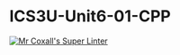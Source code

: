 # ICS3U-Unit6-01-CPP

[![Mr Coxall's Super Linter](https://github.com/joannesanthosh/ICS3U-Unit6-01-CPP/workflows/Mr%20Coxall's%20Super%20Linter/badge.svg)](https://github.com/joannesanthosh/ICS3U-Unit6-01-CPP/actions/)
